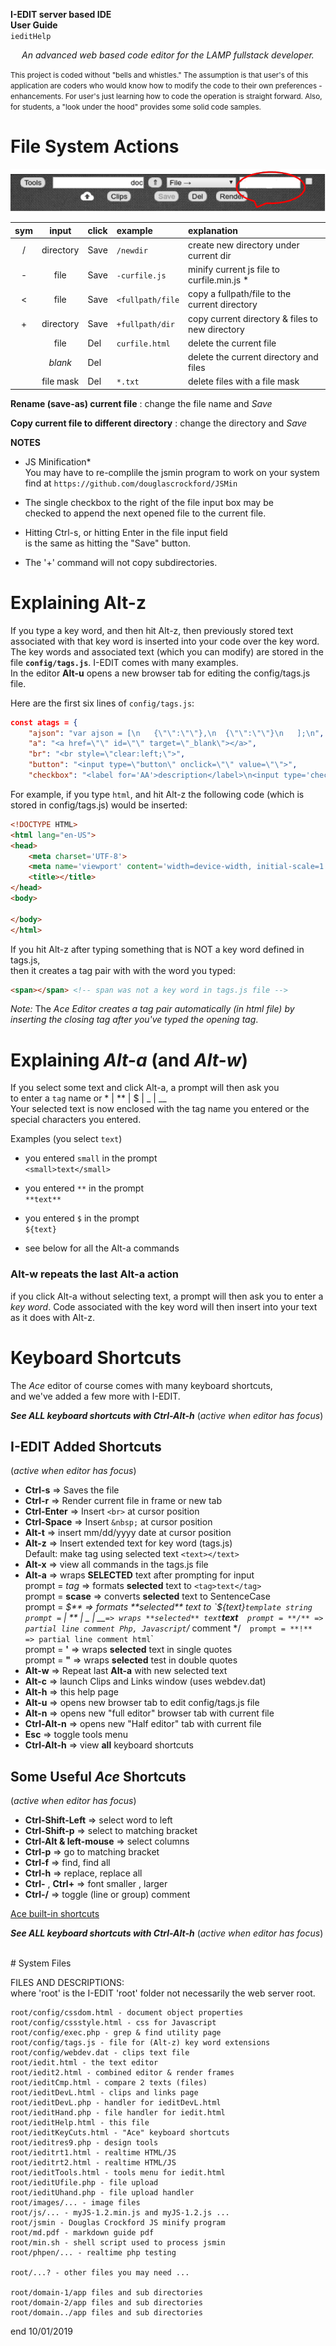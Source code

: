 **I-EDIT server based IDE**  
**User Guide**  
`ieditHelp`

_<center>An advanced web based code editor for the LAMP fullstack developer.</center>_

<small>
This project is coded without "bells and whistles."
The assumption is that user's of this application are coders who would know
how to modify the code to their own preferences - enhancements. For user's just
learning how to code the operation is straight forward.
Also, for students, a "look under the hood" provides some solid code samples.
</small>

# File System Actions

![I-EDIT](images/toolbarHelp.png "main navigation")

| sym | input   | click | example         | explanation |
|:---:| :---:   | :---  | :---            | :--- |
|  /  |directory|Save   | `/newdir`       | create new directory under current dir |
|  -  |file     |Save   | `-curfile.js`   | minify current js file to curfile.min.js * |
|  <  |file     |Save   | `<fullpath/file`| copy a fullpath/file to the current directory|
|  +  |directory|Save   | `+fullpath/dir` | copy current directory & files to new directory |
|     |file     |Del    | `curfile.html`  | delete the current file |
|     |_blank_  |Del    |                 | delete the current directory and files |
|     |file mask|Del    | `*.txt`         | delete files with a file mask | 

**Rename (save-as) current file**
: change the file name and _Save_

**Copy current file to different directory**
: change the directory and _Save_

**NOTES**
* JS Minification*  
You may have to re-complile the jsmin program to work on your system  
find at `https://github.com/douglascrockford/JSMin`

* The single checkbox to the right of the file input box may be  
checked to append the next opened file to the current file.

* Hitting Ctrl-s, or hitting Enter in the file input field  
is the same as hitting the "Save" button.  

* The '+' command will not copy subdirectories.

# Explaining Alt-z

If you type a key word, and then hit Alt-z, then previously 
stored text associated with that key word is inserted into your 
code over the key word. The key words and associated text (which you
can modify) are stored in the file **`config/tags.js`**. 
I-EDIT comes with many examples.  
In the editor **Alt-u** opens a new browser tab for editing
the config/tags.js file.

Here are the first six lines of ```config/tags.js```:
```json
const atags = {
	"ajson": "var ajson = [\n	{\"\":\"\"},\n	{\"\":\"\"}\n	];\n",
	"a": "<a href=\"\" id=\"\" target=\"_blank\"></a>",
	"br": "<br style=\"clear:left;\">",
	"button": "<input type=\"button\" onclick=\"\" value=\"\">",
	"checkbox": "<label for='AA'>description</label>\n<input type='checkbox' id='AA' name='postfield' value='postvalue'>",
```

For example, if you type `html`, and hit Alt-z 
the following code (which is stored in config/tags.js) would be inserted:
```html
<!DOCTYPE HTML>
<html lang="en-US">
<head>
	<meta charset='UTF-8'>
	<meta name='viewport' content='width=device-width, initial-scale=1'>
	<title></title>
</head>
<body>

</body>
</html>
```
If you hit Alt-z after typing something that is NOT a key word defined in tags.js,  
then it creates a tag pair with with the word you typed:
```html
<span></span> <!-- span was not a key word in tags.js file -->
```
_Note:_ The _Ace Editor creates a tag pair automatically (in html file) by
inserting the closing tag after you've typed
the opening tag_.

# Explaining *Alt-a* (and *Alt-w*)

If you select some text and click Alt-a, a prompt will then ask you  
to enter a `tag` name or * | ** | $ | _ | __  
Your selected text is now enclosed with the tag name you entered
or the special characters you entered.

Examples (you select `text`)
* you entered `small` in the prompt  
`<small>text</small>`

* you entered `**` in the prompt  
`**text**`

* you entered `$` in the prompt  
`${text}`

* see below for all the Alt-a commands

### Alt-w repeats the last Alt-a action

if you click Alt-a without selecting text, a prompt will then ask you
to enter a _key word_. Code associated with the key word will then
insert into your text as it does with Alt-z.

# Keyboard Shortcuts

The _Ace_ editor of course comes with many keyboard shortcuts,  
and we've added a few more with I-EDIT.

__*See ALL keyboard shortcuts with Ctrl-Alt-h*__ (_active when editor has focus_)

## I-EDIT Added Shortcuts

(_active when editor has focus_)
* __Ctrl-s__ => Saves the file
* __Ctrl-r__ => Render current file in frame or new tab
* __Ctrl-Enter__ => Insert `<br>` at cursor position
* __Ctrl-Space__ => Insert `&nbsp;` at cursor position
* __Alt-t__ => insert mm/dd/yyyy date at cursor position
* __Alt-z__ => Insert extended text for key word (tags.js)  
  Default: make tag using selected text `<text></text>`
* __Alt-x__ => view all commands in the tags.js file
* __Alt-a__ => wraps **SELECTED** text after prompting for input   
  prompt = _tag_ => formats **selected** text to `<tag>text</tag>`  
  prompt = **scase** => converts **selected** text to SentenceCase  
  prompt = **$** => formats **selected** text to `${text}` template string  
  prompt = `* | ** | _ | __` => wraps **selected** text `**text**`  
  prompt = **/** => partial line comment Php, Javascript `/* comment */`  
  prompt = **!** => partial line comment html `<!-- comment -->`  
  prompt = **'** => wraps **selected** text in single quotes  
  prompt = **"** => wraps **selected** test in double quotes
* __Alt-w__ => Repeat last __Alt-a__ with new selected text
* __Alt-c__ => launch Clips and Links window (uses webdev.dat)
* __Alt-h__ => this help page
* __Alt-u__ => opens new browser tab to edit config/tags.js file
* __Alt-n__ => opens new "full editor" browser tab with current file
* __Ctrl-Alt-n__ => opens new "Half editor" tab with current file
* __Esc__ => toggle tools menu
* __Ctrl-Alt-h__ => view __all__ keyboard shortcuts


## Some Useful _Ace_ Shortcuts

(_active when editor has focus_)

* __Ctrl-Shift-Left__ => select word to left
* __Ctrl-Shift-p__ => select to matching bracket
* __Ctrl-Alt & left-mouse__ => select columns
* __Ctrl-p__ => go to matching bracket
* __Ctrl-f__ => find, find all
* __Ctrl-h__ => replace, replace all
* __Ctrl-__ , __Ctrl+__ => font smaller , larger
* __Ctrl-/__ => toggle (line or group) comment

[Ace built-in shortcuts](https://ace.c9.io/demo/keyboard_shortcuts.html "https://ace.c9.io/")

__*See ALL keyboard shortcuts with Ctrl-Alt-h*__ (_active when editor has focus_)

<br>
# System Files

FILES AND DESCRIPTIONS:  
where 'root' is the I-EDIT 'root' folder
not necessarily the web server root.
```text
root/config/cssdom.html - document object properties
root/config/cssstyle.html - css for Javascript
root/config/exec.php - grep & find utility page
root/config/tags.js - file for (Alt-z) key word extensions
root/config/webdev.dat - clips text file
root/iedit.html - the text editor
root/iedit2.html - combined editor & render frames
root/ieditCmp.html - compare 2 texts (files)
root/ieditDevL.html - clips and links page
root/ieditDevL.php - handler for ieditDevL.html
root/ieditHand.php - file handler for iedit.html
root/ieditHelp.html - this file
root/ieditKeyCuts.html - "Ace" keyboard shortcuts
root/ieditres9.php - design tools
root/ieditrt1.html - realtime HTML/JS
root/ieditrt2.html - realtime HTML/JS 
root/ieditTools.html - tools menu for iedit.html
root/ieditUfile.php - file upload
root/ieditUhand.php - file upload handler
root/images/... - image files
root/js/... - myJS-1.2.min.js and myJS-1.2.js ...
root/jsmin - Douglas Crockford JS minify program
root/md.pdf - markdown guide pdf
root/min.sh - shell script used to process jsmin
root/phpen/... - realtime php testing

root/...? - other files you may need ...

root/domain-1/app files and sub directories
root/domain-2/app files and sub directories
root/domain../app files and sub directories
```



end 10/01/2019

